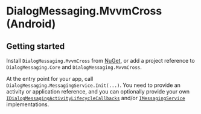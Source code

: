 # DialogMessaging.MvvmCross (Android)

## Getting started

Install `DialogMessaging.MvvmCross` from [NuGet](https://www.nuget.org/packages/DialogMessaging.MvvmCross/), or add a project reference to `DialogMessaging.Core` and `DialogMessaging.MvvmCross`.

At the entry point for your app, call `DialogMessaging.MessagingService.Init(...)`. You need to provide an activity or application reference, and you can optionally provide your own [`IDialogMessagingActivityLifecycleCallbacks`]() and/or [`IMessagingService`]() implementations.
